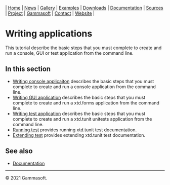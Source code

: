 | [Home](home.md) | [News](news.md) | [Gallery](gallery.md) | [Examples](examples.md) | [Downloads](downloads.md) | [Documentation](documentation.md) | [Sources](https://github.com/gammasoft71/xtd) | [Project](https://sourceforge.net/projects/xtdpro/) | [Gammasoft](gammasoft.md)  | [Contact](contact.md) | [Website](https://gammasoft71.wixsite.com/xtdpro) |

# Writing applications

This tutorial describe the basic steps that you must complete to create and run a console, GUI or test application from the command line.

## In this section

* [Writing console applicaiton](writing_console_application.md) describes the basic steps that you must complete to create and run a console application from the command line.
* [Writing GUI application](writing_gui_application.md) describes the basic steps that you must complete to create and run a xtd.forms application from the command line.
* [Writing test application](writing_test_application.md) describes the basic steps that you must complete to create and run a xtd.tunit unitests application from the command line.
* [Running test](running_test.md) provides running xtd.tunit test documentation.
* [Extending test](extending_test.md) provides extending xtd.tunit test documentation.

## See also

* [Documentation](documentation.md)

______________________________________________________________________________________________

© 2021 Gammasoft.
